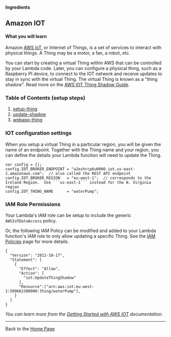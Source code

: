 #### Ingredients
## Amazon IOT <a id="title"></a>

#### What you will learn

Amazon [AWS IoT](https://aws.amazon.com/iot), or Internet of Things, is a set of services to interact with physical things.
A Thing may be a motor, a fan, a robot, etc.

You can start by creating a virtual Thing within AWS that can be controlled by your Lambda code.
Later, you can configure a physical thing, such as a Raspberry PI device, to connect to the IOT network and receive updates to stay in sync with the virtual Thing.
The virtual Thing is known as a "thing shadow".  Read more on the [AWS IOT Thing Shadow Guide](http://docs.aws.amazon.com/iot/latest/developerguide/using-thing-shadows.html).

### Table of Contents (setup steps)
1. [setup-thing](setup-thing#title)
1. [update-shadow](update-shadow#title)
1. [webapp-thing](webapp-thing#title)

### IOT configuration settings

When you setup a virtual Thing in a particular region, you will be given the name of an endpoint.  Together with the Thing name and your region, you can define the details your Lambda function will need to update the Thing.

```
var config = {};
config.IOT_BROKER_ENDPOINT = "a2eshrcp6u0000.iot.us-east-1.amazonaws.com";  // also called the REST API endpoint
config.IOT_BROKER_REGION   = "eu-west-1";  // corresponds to the Ireland Region.  Use ```us-east-1``` instead for the N. Virginia region
config.IOT_THING_NAME      = "waterPump";
```

### IAM Role Permissions

Your Lambda's IAM role can be setup to include the generic ```AWSIoTDataAccess``` policy.

Or, the following IAM Policy can be modified and added to your Lambda function's IAM role to only allow updating a specific Thing.
See the [IAM Policies](../IAM_POLICIES.md) page for more details.

```
{
  "Version": "2012-10-17",
  "Statement": [
    {
      "Effect": "Allow",
      "Action": [
        "iot:UpdateThingShadow"
      ],
      "Resource":["arn:aws:iot:eu-west-1:589662380000:thing/waterPump"],
    }
  ]
}
```

*You can learn more from the [Getting Started with AWS IOT](https://aws.amazon.com/iot-platform/getting-started/) documentation.*

<hr />

Back to the [Home Page](../../README.md#title)
